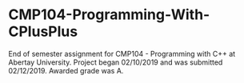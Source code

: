 # CMP104-Programming-With-CPlusPlus
End of semester assignment for CMP104 - Programming with C++ at Abertay University.
Project began 02/10/2019 and was submitted 02/12/2019.
Awarded grade was A.
